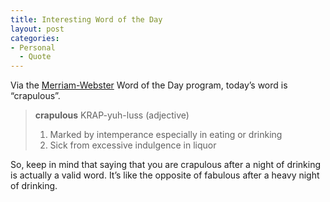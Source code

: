 ```yaml
---
title: Interesting Word of the Day
layout: post
categories:
- Personal
  - Quote
---
```

Via the [Merriam-Webster][1] Word of the Day program, today’s word is “crapulous”.

> **crapulous** KRAP-yuh-luss (adjective)
> 
> 1.  Marked by intemperance especially in eating or drinking
> 2.  Sick from excessive indulgence in liquor

So, keep in mind that saying that you are crapulous after a night of drinking is actually a valid word. It’s like the opposite of fabulous after a heavy night of drinking.

 [1]: http://www.m-w.com